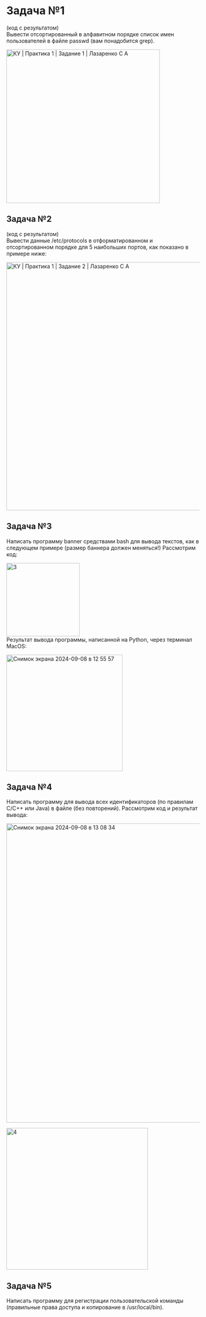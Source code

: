 # Задача №1
(код с результатом)<br>
Вывести отсортированный в алфавитном порядке список имен пользователей в файле passwd (вам понадобится grep).

<img width="400" alt="КУ | Практика 1 | Задание 1 | Лазаренко С A" src="https://github.com/user-attachments/assets/831ed842-ca4e-4c6f-ba42-0097749dc567">

## Задача №2
(код с результатом)<br>
Вывести данные /etc/protocols в отформатированном и отсортированном порядке для 5 наибольших портов, как показано в примере ниже:

<img width="646" alt="КУ | Практика 1 | Задание 2 | Лазаренко С A" src="https://github.com/user-attachments/assets/45b7bb06-5347-4e7d-bf2b-b58c04a0f877">

## Задача №3 <br>
Написать программу banner средствами bash для вывода текстов, как в следующем примере (размер баннера должен меняться!)
Рассмотрим код:<br>

<img width="191" alt="3" src="https://github.com/user-attachments/assets/ec912b4f-030d-4439-8820-a4800c69a7c7"><br>
Результат вывода программы, написанной на Python, через терминал MacOS:<br>

<img width="303" alt="Снимок экрана 2024-09-08 в 12 55 57" src="https://github.com/user-attachments/assets/30335d1e-8edd-4896-92a3-a928fd174233">

## Задача №4 <br>
Написать программу для вывода всех идентификаторов (по правилам C/C++ или Java) в файле (без повторений).
Рассмотрим код и результат вывода:<br>

<img width="779" alt="Снимок экрана 2024-09-08 в 13 08 34" src="https://github.com/user-attachments/assets/c38a9717-a4e3-4f45-8e6c-6c193e6e01d8"><br>

<img width="369" alt="4" src="https://github.com/user-attachments/assets/c627ceb4-12cc-4f89-a462-04f8619ef4dc">

## Задача №5 <br>
Написать программу для регистрации пользовательской команды (правильные права доступа и копирование в /usr/local/bin).
